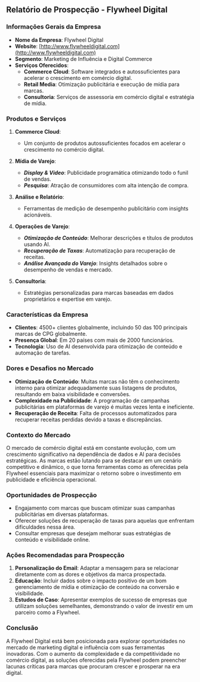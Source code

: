 ## Relatório de Prospecção - Flywheel Digital

### Informações Gerais da Empresa
- **Nome da Empresa**: Flywheel Digital
- **Website**: [http://www.flywheeldigital.com](http://www.flywheeldigital.com)
- **Segmento**: Marketing de Influência e Digital Commerce 
- **Serviços Oferecidos**:
  - **Commerce Cloud**: Software integrados e autossuficientes para acelerar o crescimento em comércio digital.
  - **Retail Media**: Otimização publicitária e execução de mídia para marcas.
  - **Consultoria**: Serviços de assessoria em comércio digital e estratégia de mídia.

### Produtos e Serviços
1. **Commerce Cloud**:
   - Um conjunto de produtos autossuficientes focados em acelerar o crescimento no comércio digital.

2. **Mídia de Varejo**:
   - ***Display & Video***: Publicidade programática otimizando todo o funil de vendas.
   - ***Pesquisa***: Atração de consumidores com alta intenção de compra.

3. **Análise e Relatório**:
   - Ferramentas de medição de desempenho publicitário com insights acionáveis.

4. **Operações de Varejo**:
   - ***Otimização de Conteúdo***: Melhorar descrições e títulos de produtos usando AI.
   - ***Recuperação de Taxas***: Automatização para recuperação de receitas.
   - ***Análise Avançada do Varejo***: Insights detalhados sobre o desempenho de vendas e mercado.

5. **Consultoria**:
   - Estratégias personalizadas para marcas baseadas em dados proprietários e expertise em varejo.

### Características da Empresa
- **Clientes**: 4500+ clientes globalmente, incluindo 50 das 100 principais marcas de CPG globalmente.
- **Presença Global**: Em 20 países com mais de 2000 funcionários.
- **Tecnologia**: Uso de AI desenvolvida para otimização de conteúdo e automação de tarefas.

### Dores e Desafios no Mercado
- **Otimização de Conteúdo**: Muitas marcas não têm o conhecimento interno para otimizar adequadamente suas listagens de produtos, resultando em baixa visibilidade e conversões.
- **Complexidade na Publicidade**: A programação de campanhas publicitárias em plataformas de varejo é muitas vezes lenta e ineficiente.
- **Recuperação de Receita**: Falta de processos automatizados para recuperar receitas perdidas devido a taxas e discrepâncias.

### Contexto do Mercado
O mercado de comércio digital está em constante evolução, com um crescimento significativo na dependência de dados e AI para decisões estratégicas. As marcas estão lutando para se destacar em um cenário competitivo e dinâmico, o que torna ferramentas como as oferecidas pela Flywheel essenciais para maximizar o retorno sobre o investimento em publicidade e eficiência operacional.

### Oportunidades de Prospecção
- Engajamento com marcas que buscam otimizar suas campanhas publicitárias em diversas plataformas.
- Oferecer soluções de recuperação de taxas para aquelas que enfrentam dificuldades nessa área.
- Consultar empresas que desejam melhorar suas estratégias de conteúdo e visibilidade online.

### Ações Recomendadas para Prospecção
1. **Personalização do Email**: Adaptar a mensagem para se relacionar diretamente com as dores e objetivos da marca prospectada.
2. **Educação**: Incluir dados sobre o impacto positivo de um bom gerenciamento de mídia e otimização de conteúdo na conversão e visibilidade.
3. **Estudos de Caso**: Apresentar exemplos de sucesso de empresas que utilizam soluções semelhantes, demonstrando o valor de investir em um parceiro como a Flywheel.

### Conclusão
A Flywheel Digital está bem posicionada para explorar oportunidades no mercado de marketing digital e influência com suas ferramentas inovadoras. Com o aumento da complexidade e da competitividade no comércio digital, as soluções oferecidas pela Flywheel podem preencher lacunas críticas para marcas que procuram crescer e prosperar na era digital.